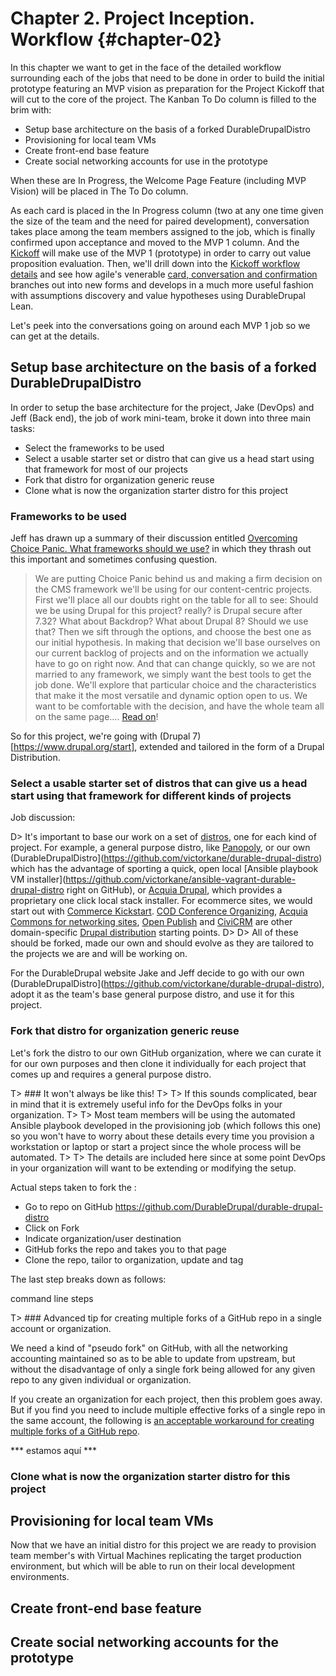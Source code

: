 # Chapter 2. Project Inception. Workflow {#chapter-02}

In this chapter we want to get in the face of the detailed workflow surrounding each of the jobs that need to be done in order to build the initial prototype featuring an MVP vision as preparation for the Project Kickoff that will cut to the core of the project. The Kanban To Do column is filled to the brim with:

* Setup base architecture on the basis of a forked DurableDrupalDistro
* Provisioning for local team VMs
* Create front-end base feature
* Create social networking accounts for use in the prototype 

When these are In Progress, the Welcome Page Feature (including MVP Vision) will be placed in The To Do column.

As each card is placed in the In Progress column (two at any one time given the size of the team and the need for paired development), conversation takes place among the team members assigned to the job, which is finally confirmed upon acceptance and moved to the MVP 1 column. And the [Kickoff](#chapter-03) will make use of the MVP 1 (prototype) in order to carry out value proposition evaluation. Then, we'll drill down into the [Kickoff workflow details](#chapter-04) and see how agile's venerable [card, conversation and confirmation](http://xprogramming.com/articles/expcardconversationconfirmation/) branches out into new forms and develops in a much more useful fashion with assumptions discovery and value hypotheses using DurableDrupal Lean.

Let's peek into the conversations going on around each MVP 1 job so we can get at the details.

## Setup base architecture on the basis of a forked DurableDrupalDistro

In order to setup the base architecture for the project, Jake (DevOps) and Jeff (Back end), the job of work mini-team, broke it down into three main tasks:

* Select the frameworks to be used
* Select a usable starter set or distro that can give us a head start using that framework for most of our projects
* Fork that distro for organization generic reuse
* Clone what is now the organization starter distro for this project

### Frameworks to be used

Jeff has drawn up a summary of their discussion entitled [Overcoming Choice Panic. What frameworks should we use?](#appendix-02) in which they thrash out this important and sometimes confusing question.

> We are putting Choice Panic behind us and making a firm decision on the CMS framework we'll be using for our content-centric projects. First we'll place all our doubts right on the table for all to see: Should we be using Drupal for this project? really? is Drupal secure after 7.32? What about Backdrop? What about Drupal 8? Should we use that? Then we sift through the options, and choose the best one as our initial hypothesis. In making that decision we'll base ourselves on our current backlog of projects and on the information we actually have to go on right now. And that can change quickly, so we are not married to any framework, we simply want the best tools to get the job done. We'll explore that particular choice and the characteristics that make it the most versatile and dynamic option open to us. We want to be comfortable with the decision, and have the whole team all on the same page.... [Read on](#appendix-02)!

So for this project, we're going with (Drupal 7)[https://www.drupal.org/start], extended and tailored in the form of a Drupal Distribution.

### Select a usable starter set of distros that can give us a head start using that framework for different kinds of projects

Job discussion:

D> It's important to base our work on a set of [distros](https://www.drupal.org/documentation/build/distributions), one for each kind of project. For example, a general purpose distro, like [Panopoly](https://www.drupal.org/project/panopoly), or our own (DurableDrupalDistro](https://github.com/victorkane/durable-drupal-distro) which has the advantage of sporting a quick, open local [Ansible playbook VM installer](https://github.com/victorkane/ansible-vagrant-durable-drupal-distro right on GitHub), or [Acquia Drupal](https://www.acquia.com/products-services/acquia-drupal), which provides a proprietary one click local stack installer. For ecommerce sites, we would start out with [Commerce Kickstart](https://www.drupal.org/project/commerce_kickstart). 
[COD Conference Organizing](http://usecod.com/), [Acquia Commons for networking sites](http://acquia.com/products-services/acquia-commons-social-business-software), [Open Publish](http://openpublishapp.com/) and [CiviCRM](https://civicrm.org/) are other domain-specific [Drupal distribution](https://www.drupal.org/project/project_distribution) starting points.
D> 
D> All of these should be forked, made our own and should evolve as they are tailored to the projects we are and will be working on.

For the DurableDrupal website Jake and Jeff decide to go with our own (DurableDrupalDistro](https://github.com/victorkane/durable-drupal-distro), adopt it as the team's base general purpose distro, and use it for this project.

### Fork that distro for organization generic reuse

Let's fork the distro to our own GitHub organization, where we can curate it for our own purposes and then clone it individually for each project that comes up and requires a general purpose distro. 

T> ### It won't always be like this!
T>
T> If this sounds complicated, bear in mind that it is extremely useful info for the DevOps folks in your organization. 
T>
T> Most team members will be using the automated Ansible playbook developed in the provisioning job (which follows this one) so you won't have to worry about these details every time you provision a workstation or laptop or start a project since the whole process will be automated.
T>
T> The details are included here since at some point DevOps in your organization will want to be extending or modifying the setup.

Actual steps taken to fork the :

* Go to repo on GitHub https://github.com/DurableDrupal/durable-drupal-distro
* Click on Fork
* Indicate organization/user destination
* GitHub forks the repo and takes you to that page
* Clone the repo, tailor to organization, update and tag

The last step breaks down as follows:

command line steps

T> ### Advanced tip for creating multiple forks of a GitHub repo in a single account or organization.

We need a kind of "pseudo fork" on GitHub, with all the networking accounting maintained so as to be able to update from upstream, but without the disadvantage of only a single fork being allowed for any given repo to any given individual or organization.

If you create an organization for each project, then this problem goes away. But if you find you need to include multiple effective forks of a single repo in the same account, the following is [an acceptable workaround for creating multiple forks of a GitHub repo](https://adrianshort.org/create-multiple-forks-of-a-github-repo/).

*** estamos aquí ***



### Clone what is now the organization starter distro for this project


## Provisioning for local team VMs

Now that we have an initial distro for this project we are ready to provision team member's with Virtual Machines replicating the target production environment, but which will be able to run on their local development environments.

## Create front-end base feature

## Create social networking accounts for the prototype
